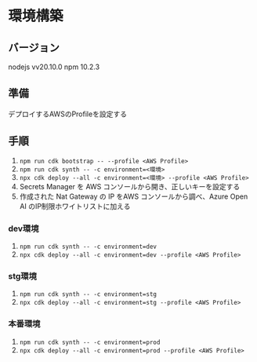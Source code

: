 # 環境構築

## バージョン
nodejs vv20.10.0
npm 10.2.3

## 準備
デプロイするAWSのProfileを設定する

## 手順
1. `npm run cdk bootstrap -- --profile <AWS Profile>`
1. `npm run cdk synth -- -c environment=<環境>`
1. `npx cdk deploy --all -c environment=<環境> --profile <AWS Profile>`
1. Secrets Manager を AWS コンソールから開き、正しいキーを設定する
1. 作成された Nat Gateway の IP をAWS コンソールから調べ、Azure Open AI のIP制限ホワイトリストに加える

### dev環境
1. `npm run cdk synth -- -c environment=dev`
1. `npx cdk deploy --all -c environment=dev --profile <AWS Profile>`
### stg環境
1. `npm run cdk synth -- -c environment=stg`
1. `npx cdk deploy --all -c environment=stg --profile <AWS Profile>`
### 本番環境
1. `npm run cdk synth -- -c environment=prod`
1. `npx cdk deploy --all -c environment=prod --profile <AWS Profile>`
